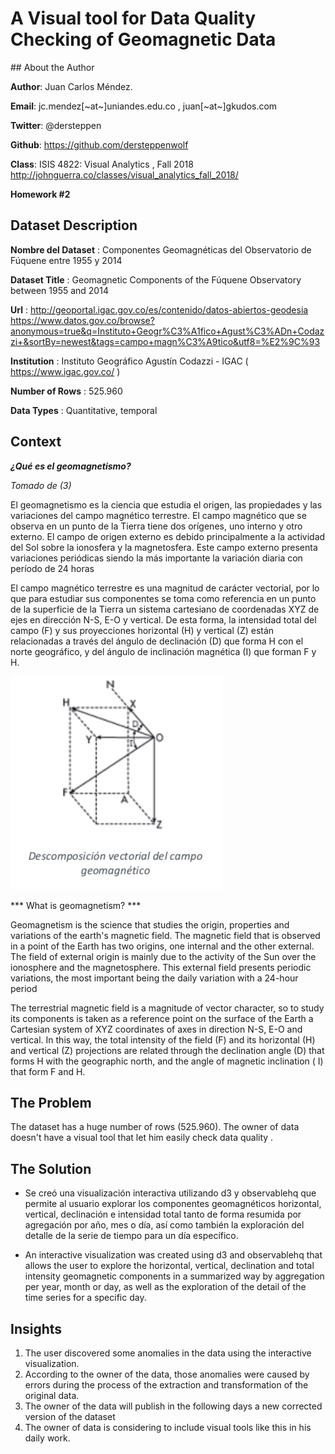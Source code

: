 # A Visual tool for Data Quality Checking of  Geomagnetic Data


## About the Author

**Author**: Juan Carlos Méndez.   

**Email**: jc.mendez[~at~]uniandes.edu.co , juan[~at~]gkudos.com

**Twitter**: @dersteppen

**Github**: https://github.com/dersteppenwolf

**Class**: ISIS 4822: Visual Analytics ,  Fall 2018 http://johnguerra.co/classes/visual_analytics_fall_2018/

**Homework #2**


## Dataset Description

**Nombre del Dataset** : Componentes Geomagnéticas del Observatorio de Fúquene entre 1955 y 2014 

**Dataset Title** : Geomagnetic Components of the Fúquene Observatory between 1955 and 2014

**Url** : http://geoportal.igac.gov.co/es/contenido/datos-abiertos-geodesia    https://www.datos.gov.co/browse?anonymous=true&q=Instituto+Geogr%C3%A1fico+Agust%C3%ADn+Codazzi+&sortBy=newest&tags=campo+magn%C3%A9tico&utf8=%E2%9C%93

**Institution** : Instituto Geográfico Agustín Codazzi - IGAC ( https://www.igac.gov.co/ ) 

**Number of Rows** : 525.960

**Data Types** : Quantitative, temporal


## Context

***¿Qué es el geomagnetismo?***

*Tomado de (3)*

El geomagnetismo es la ciencia que estudia el origen, las propiedades y las variaciones del campo magnético terrestre. El campo magnético que se observa en un punto de la Tierra tiene dos orígenes, uno interno y otro externo. El campo de origen externo es debido principalmente a la actividad del Sol sobre la ionosfera y la magnetosfera. Este campo externo presenta variaciones periódicas siendo la más importante la variación diaria con período de 24 horas

El campo magnético terrestre es una magnitud de carácter vectorial, por lo que para estudiar sus componentes se toma como referencia en un punto de la superficie de la Tierra un sistema cartesiano de coordenadas XYZ de ejes en dirección N-S, E-O y vertical. De esta forma, la intensidad total del campo (F) y sus proyecciones horizontal (H) y vertical (Z) están relacionadas a través del ángulo de declinación (D) que forma H con el norte geográfico, y del ángulo de inclinación magnética (I) que forman F y H.

![alt text](https://raw.githubusercontent.com/dersteppenwolf/isis4822/master/hw2/campo.png "Descomposición vectorial del Campo Magnético")


*** What is geomagnetism? ***

Geomagnetism is the science that studies the origin, properties and variations of the earth's magnetic field. The magnetic field that is observed in a point of the Earth has two origins, one internal and the other external. The field of external origin is mainly due to the activity of the Sun over the ionosphere and the magnetosphere. This external field presents periodic variations, the most important being the daily variation with a 24-hour period

The terrestrial magnetic field is a magnitude of vector character, so to study its components is taken as a reference point on the surface of the Earth a Cartesian system of XYZ coordinates of axes in direction N-S, E-O and vertical. In this way, the total intensity of the field (F) and its horizontal (H) and vertical (Z) projections are related through the declination angle (D) that forms H with the geographic north, and the angle of magnetic inclination ( I) that form F and H.



## The Problem

The dataset has a huge number of rows (525.960). The owner of data doesn't have a visual tool that let him easily check data quality  .

## The Solution

* Se creó una visualización interactiva utilizando d3 y observablehq que permite al usuario explorar los componentes geomagnéticos horizontal, vertical, declinación e intensidad total tanto de forma resumida por agregación por año, mes o día, así como también la exploración del detalle de la serie de tiempo para un día específico.

* An interactive visualization was created using d3 and observablehq that allows the user to explore the horizontal, vertical, declination and total intensity geomagnetic components in a summarized way by aggregation per year, month or day, as well as the exploration of the detail of the time series for a specific day.


## Insights

1. The user discovered some anomalies in the data using the interactive visualization. 
2. According to the owner of the data,  those anomalies were caused by errors during the process of the extraction and transformation  of  the original data.
3. The owner of the data will publish in the following days a new corrected version of the dataset 
4. The owner of data is considering to include visual tools like this in his daily work.
